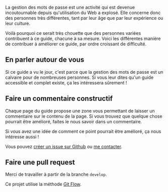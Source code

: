 La gestion des mots de passe est une activité qui est devenue incoutournable depuis qu'utilisation du Web a explosé. Elle concerne donc des personnes très différentes, tant par leur âge que par leur expérience ou leur culture.

Voilà pourquoi ce serait très chouette que des personnes variées contribuent à ce guide, chacune à sa mesure. Voici les différentes manière de contribuer à améliorer ce guide, par ordre croissant de difficulté.

## En parler autour de vous

Si ce guide a vu le jour, c'est parce que la gestion des mots de passe est un calvaire pour de nombreuses personnes. Si vous leur dites qu'un guide accessible et complet existe, ça les intéressera sûrement !

## Faire un commentaire constructif

Chaque page du guide propose une zone vous permettant de laisser un commentaire sur le contenu de la page. Si vous trouvez que quelque chose pourrait être amélioré, faites le nous savoir dans un commentaire.

Si vous avez une idée de comment ce point pourrait être amélioré, ça nous intéresse aussi !

Vous pouvez [créer un issue sur Github](https://github.com/ColinMaudry/password-management/issues/new) ou [me contacter](https://github.com/ColinMaudry/password-management#contact).

## Faire une pull request

Merci de travailler à partir de la branche `develop`.

Ce projet utilise la méthode [Git Flow](https://datasift.github.io/gitflow/IntroducingGitFlow.html).

